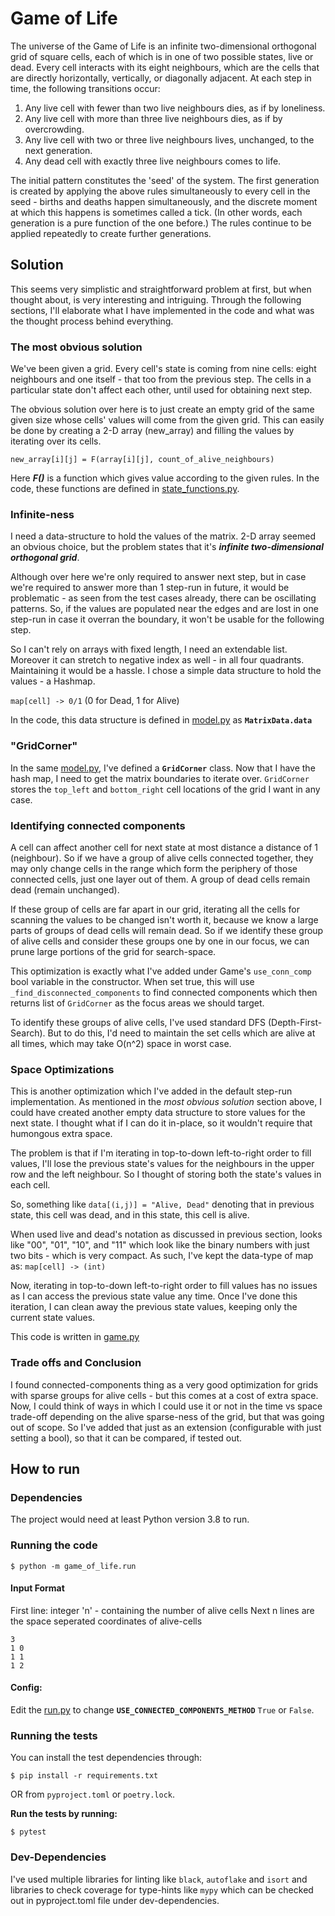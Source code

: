 # Game of Life

The universe of the Game of Life is an infinite two-dimensional orthogonal grid of square cells, each of which is in one of two possible states, live or dead. Every cell interacts with its eight neighbours, which are the cells that are directly horizontally, vertically, or diagonally adjacent. At each step in time, the following transitions occur:

1. Any live cell with fewer than two live neighbours dies, as if by loneliness.
2. Any live cell with more than three live neighbours dies, as if by overcrowding.
3. Any live cell with two or three live neighbours lives, unchanged, to the next generation.
4. Any dead cell with exactly three live neighbours comes to life.

The initial pattern constitutes the 'seed' of the system. The first generation is created by applying the above rules simultaneously to every cell in the seed - births and deaths happen simultaneously, and the discrete moment at which this happens is sometimes called a tick. (In other words, each generation is a pure function of the one before.) The rules continue to be applied repeatedly to create further generations.

## Solution

This seems very simplistic and straightforward problem at first, but when thought about, is very interesting and intriguing. Through the following sections, I'll elaborate what I have implemented in the code and what was the thought process behind everything.

### The most obvious solution
We've been given a grid. Every cell's state is coming from nine cells: eight neighbours and one itself - that too from the previous step. The cells in a particular state don't affect each other, until used for obtaining next step.

The obvious solution over here is to just create an empty grid of the same given size whose cells' values will come from the given grid. This can easily be done by creating a 2-D array (new_array) and filling the values by iterating over its cells.

```new_array[i][j] = F(array[i][j], count_of_alive_neighbours)```

Here ***F()*** is a function which gives value according to the given rules.
In the code, these functions are defined in [state_functions.py](./game_of_life/state_functions.py).

### Infinite-ness
I need a data-structure to hold the values of the matrix. 2-D array seemed an obvious choice, but the problem states that it's ***infinite two-dimensional orthogonal grid***.

Although over here we're only required to answer next step, but in case we're required to answer more than 1 step-run in future, it would be problematic - as seen from the test cases already, there can be oscillating patterns. So, if the values are populated near the edges and are lost in one step-run in case it overran the boundary, it won't be usable for the following step.

So I can't rely on arrays with fixed length, I need an extendable list. Moreover it can stretch to negative index as well - in all four quadrants. Maintaining it would be a hassle. I chose a simple data structure to hold the values - a Hashmap.

```map[cell] -> 0/1``` (0 for Dead, 1 for Alive)

In the code, this data structure is defined in [model.py](./game_of_life/model.py) as **`MatrixData.data`**

### "GridCorner"

In the same [model.py](./game_of_life/model.py), I've defined a **`GridCorner`** class. Now that I have the hash map, I need to get the matrix boundaries to iterate over. `GridCorner` stores the `top_left` and `bottom_right` cell locations of the grid I want in any case.

### Identifying connected components
A cell can affect another cell for next state at most distance a distance of 1 (neighbour). So if we have a group of alive cells connected together, they may only change cells in the range which form the periphery of those connected cells, just one layer out of them. A group of dead cells remain dead (remain unchanged).

If these group of cells are far apart in our grid, iterating all the cells for scanning the values to be changed isn't worth it, because we know a large parts of groups of dead cells will remain dead. So if we identify these group of alive cells and consider these groups one by one in our focus, we can prune large portions of the grid for search-space.

This optimization is exactly what I've added under Game's `use_conn_comp` bool variable in the constructor. When set true, this will use `_find_disconnected_components` to find connected components which then returns list of `GridCorner` as the focus areas we should target.

To identify these groups of alive cells, I've used standard DFS (Depth-First-Search). But to do this, I'd need to maintain the set cells which are alive at all times, which may take O(n^2) space in worst case.

### Space Optimizations
This is another optimization which I've added in the default step-run implementation. As mentioned in the *most obvious solution* section above, I could have created another empty data structure to store values for the next state. I thought what if I can do it in-place, so it wouldn't require that humongous extra space.

The problem is that if I'm iterating in top-to-down left-to-right order to fill values, I'll lose the previous state's values for the neighbours in the upper row and the left neighbour. So I thought of storing both the state's values in each cell.

So, something like `data[(i,j)] = "Alive, Dead"` denoting that in previous state, this cell was dead, and in this state, this cell is alive.

When used live and dead's notation as discussed in previous section, looks like "00", "01", "10", and "11" which look like the binary numbers with just two bits - which is very compact. As such, I've kept the data-type of map as:
```map[cell] -> (int)```

Now, iterating in top-to-down left-to-right order to fill values has no issues as I can access the previous state value any time. Once I've done this iteration, I can clean away the previous state values, keeping only the current state values.

This code is written in [game.py](./game_of_life/the_game.py)

### Trade offs and Conclusion

I found connected-components thing as a very good optimization for grids with sparse groups for alive cells - but this comes at a cost of extra space. Now, I could think of ways in which I could use it or not in the time vs space trade-off depending on the alive sparse-ness of the grid, but that was going out of scope. So I've added that just as an extension (configurable with just setting a bool), so that it can be compared, if tested out.

## How to run

### Dependencies
The project would need at least Python version 3.8 to run.

### Running the code
```$ python -m game_of_life.run```

#### Input Format
First line: integer 'n' - containing the number of alive cells
Next n lines are the space seperated coordinates of alive-cells

```
3
1 0
1 1
1 2
```

#### Config:
Edit the [run.py](./game_of_life/run.py) to change **`USE_CONNECTED_COMPONENTS_METHOD`** `True` or `False`.

### Running the tests

You can install the test dependencies through:

```$ pip install -r requirements.txt```

OR from `pyproject.toml` or `poetry.lock`.

**Run the tests by running:**

```$ pytest```

### Dev-Dependencies
I've used multiple libraries for linting like `black`, `autoflake` and `isort` and libraries to check coverage for type-hints like `mypy` which can be checked out in pyproject.toml file under dev-dependencies.
